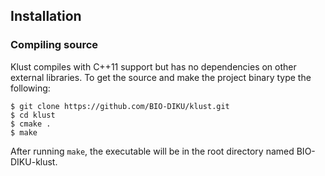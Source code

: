 ## Installation

### Compiling source

Klust compiles with C++11 support but has no dependencies on other external
libraries. To get the source and make the project binary type the following:

```
$ git clone https://github.com/BIO-DIKU/klust.git
$ cd klust
$ cmake .
$ make
```

After running `make`, the executable will be in the root directory named BIO-DIKU-klust.
